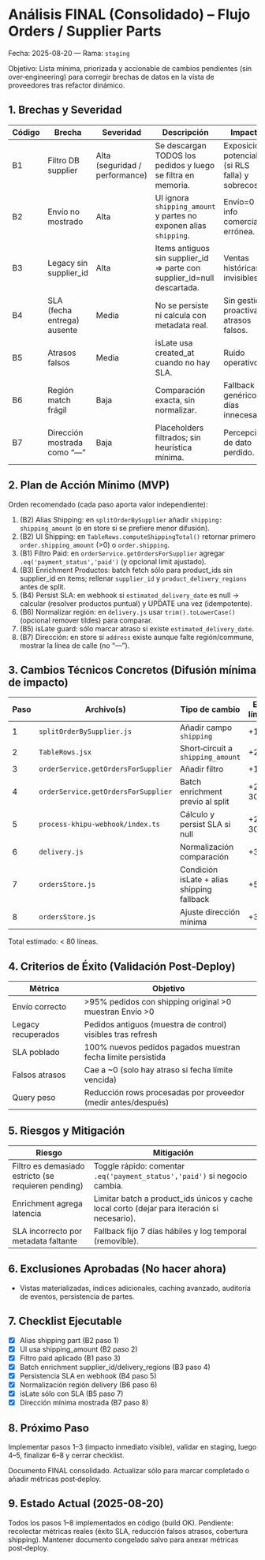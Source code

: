 # Análisis FINAL (Consolidado) – Flujo Orders / Supplier Parts
Fecha: 2025-08-20 — Rama: `staging`

Objetivo: Lista mínima, priorizada y accionable de cambios pendientes (sin over‑engineering) para corregir brechas de datos en la vista de proveedores tras refactor dinámico.

## 1. Brechas y Severidad
| Código | Brecha | Severidad | Descripción | Impacto |
|--------|--------|-----------|-------------|---------|
| B1 | Filtro DB supplier | Alta (seguridad / performance) | Se descargan TODOS los pedidos y luego se filtra en memoria. | Exposición potencial (si RLS falla) y sobrecosto. |
| B2 | Envío no mostrado | Alta | UI ignora `shipping_amount` y partes no exponen alias `shipping`. | Envío=0 ⇒ info comercial errónea. |
| B3 | Legacy sin supplier_id | Alta | Items antiguos sin supplier_id ⇒ parte con supplier_id=null descartada. | Ventas históricas invisibles. |
| B4 | SLA (fecha entrega) ausente | Media | No se persiste ni calcula con metadata real. | Sin gestión proactiva y atrasos falsos. |
| B5 | Atrasos falsos | Media | isLate usa created_at cuando no hay SLA. | Ruido operativo. |
| B6 | Región match frágil | Baja | Comparación exacta, sin normalizar. | Fallback genérico 7 días innecesario. |
| B7 | Dirección mostrada como “—” | Baja | Placeholders filtrados; sin heurística mínima. | Percepción de dato perdido. |

## 2. Plan de Acción Mínimo (MVP)
Orden recomendado (cada paso aporta valor independiente):
1. (B2) Alias Shipping: en `splitOrderBySupplier` añadir `shipping: shipping_amount` (o en store si se prefiere menor difusión).
2. (B2) UI Shipping: en `TableRows.computeShippingTotal()` retornar primero `order.shipping_amount` (>0) o `order.shipping`.
3. (B1) Filtro Paid: en `orderService.getOrdersForSupplier` agregar `.eq('payment_status','paid')` (y opcional limit ajustado).
4. (B3) Enrichment Productos: batch fetch sólo para product_ids sin supplier_id en items; rellenar `supplier_id` y `product_delivery_regions` antes de split.
5. (B4) Persist SLA: en webhook si `estimated_delivery_date` es null → calcular (resolver productos puntual) y UPDATE una vez (idempotente).
6. (B6) Normalizar región: en `delivery.js` usar `trim().toLowerCase()` (opcional remover tildes) para comparar.
7. (B5) isLate guard: sólo marcar atraso si existe `estimated_delivery_date`.
8. (B7) Dirección: en store si `address` existe aunque falte región/commune, mostrar la línea de calle (no “—”).

## 3. Cambios Técnicos Concretos (Difusión mínima de impacto)
| Paso | Archivo(s) | Tipo de cambio | Est. líneas |
|------|------------|---------------|-------------|
| 1 | `splitOrderBySupplier.js` | Añadir campo `shipping` | +1–2 |
| 2 | `TableRows.jsx` | Short‑circuit a `shipping_amount` | +2 |
| 3 | `orderService.getOrdersForSupplier` | Añadir filtro | +1 |
| 4 | `orderService.getOrdersForSupplier` | Batch enrichment previo al split | +25–30 |
| 5 | `process-khipu-webhook/index.ts` | Cálculo y persist SLA si null | +25–30 |
| 6 | `delivery.js` | Normalización comparación | +3 |
| 7 | `ordersStore.js` | Condición isLate + alias shipping fallback | +5 |
| 8 | `ordersStore.js` | Ajuste dirección mínima | +3 |

Total estimado: < 80 líneas.

## 4. Criterios de Éxito (Validación Post‑Deploy)
| Métrica | Objetivo |
|---------|----------|
| Envío correcto | >95% pedidos con shipping original >0 muestran Envío >0 |
| Legacy recuperados | Pedidos antiguos (muestra de control) visibles tras refresh |
| SLA poblado | 100% nuevos pedidos pagados muestran fecha límite persistida |
| Falsos atrasos | Cae a ~0 (solo hay atraso si fecha límite vencida) |
| Query peso | Reducción rows procesadas por proveedor (medir antes/después) |

## 5. Riesgos y Mitigación
| Riesgo | Mitigación |
|--------|-----------|
| Filtro es demasiado estricto (se requieren pending) | Toggle rápido: comentar `.eq('payment_status','paid')` si negocio cambia. |
| Enrichment agrega latencia | Limitar batch a product_ids únicos y cache local corto (dejar para iteración si necesario). |
| SLA incorrecto por metadata faltante | Fallback fijo 7 días hábiles y log temporal (removible). |

## 6. Exclusiones Aprobadas (No hacer ahora)
- Vistas materializadas, índices adicionales, caching avanzado, auditoría de eventos, persistencia de partes.

## 7. Checklist Ejecutable
- [x] Alias shipping part (B2 paso 1)
- [x] UI usa shipping_amount (B2 paso 2)
- [x] Filtro paid aplicado (B1 paso 3)
- [x] Batch enrichment supplier_id/delivery_regions (B3 paso 4)
- [x] Persistencia SLA en webhook (B4 paso 5)
- [x] Normalización región delivery (B6 paso 6)
- [x] isLate sólo con SLA (B5 paso 7)
- [x] Dirección mínima mostrada (B7 paso 8)

## 8. Próximo Paso
Implementar pasos 1–3 (impacto inmediato visible), validar en staging, luego 4–5, finalizar 6–8 y cerrar checklist.

Documento FINAL consolidado. Actualizar sólo para marcar completado o añadir métricas post‑deploy.

## 9. Estado Actual (2025-08-20)
Todos los pasos 1–8 implementados en código (build OK). Pendiente: recolectar métricas reales (éxito SLA, reducción falsos atrasos, cobertura shipping). Mantener documento congelado salvo para anexar métricas post‑deploy.


